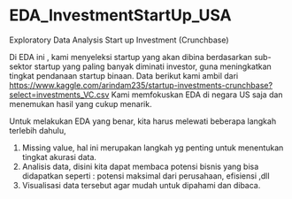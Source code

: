 # EDA_InvestmentStartUp_USA
Exploratory Data Analysis Start up Investment (Crunchbase) 

Di EDA ini , kami menyeleksi startup yang akan dibina berdasarkan sub-sektor startup yang paling banyak diminati investor, guna meningkatkan tingkat pendanaan startup binaan.
Data berikut kami ambil dari https://www.kaggle.com/arindam235/startup-investments-crunchbase?select=investments_VC.csv
Kami memfokuskan EDA di negara US saja dan menemukan hasil yang cukup menarik.

Untuk melakukan EDA yang benar, kita harus melewati beberapa langkah terlebih dahulu, 
1. Missing value, hal ini merupakan langkah yg penting untuk menentukan tingkat akurasi data. 
2. Analisis data, disini kita dapat membaca potensi bisnis yang bisa didapatkan seperti : potensi maksimal dari perusahaan, efisiensi ,dll 
3. Visualisasi data tersebut agar mudah untuk dipahami dan dibaca.
